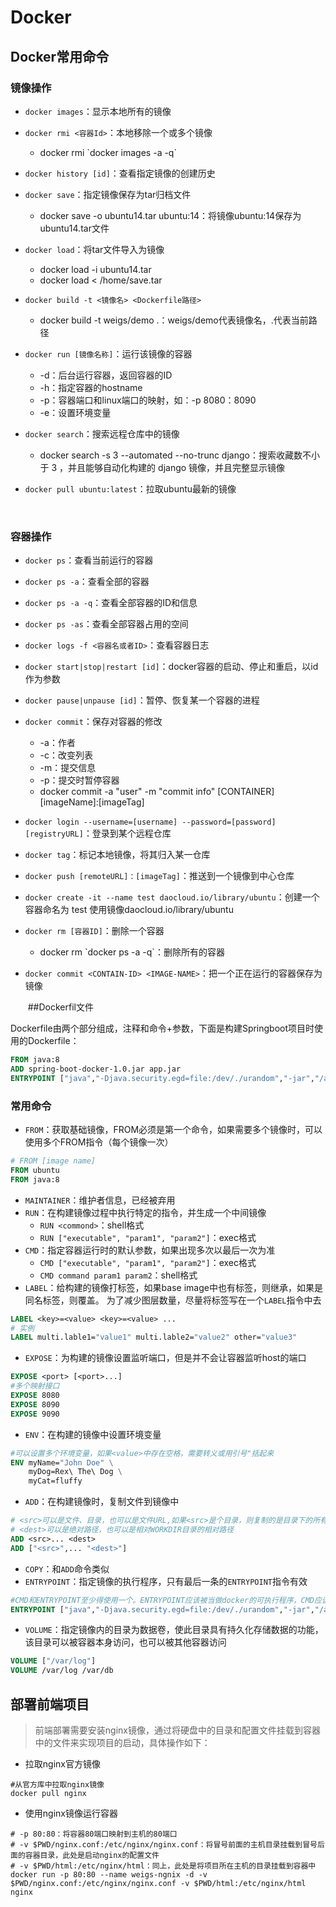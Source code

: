 # Docker

## Docker常用命令

### 镜像操作

- `docker images`：显示本地所有的镜像

- `docker rmi <容器Id>`：本地移除一个或多个镜像

  - docker rmi \`docker images -a -q\`

- `docker history [id]`：查看指定镜像的创建历史

- `docker save`：指定镜像保存为tar归档文件

  - docker save -o ubuntu14.tar ubuntu:14：将镜像ubuntu:14保存为ubuntu14.tar文件

- `docker load`：将tar文件导入为镜像

  - docker load -i ubuntu14.tar
  - docker load < /home/save.tar

- `docker build -t <镜像名> <Dockerfile路径>`

  - docker build -t weigs/demo .：weigs/demo代表镜像名，.代表当前路径

- `docker run [镜像名称]`：运行该镜像的容器

  - -d：后台运行容器，返回容器的ID
  - -h：指定容器的hostname
  - -p：容器端口和linux端口的映射，如：-p 8080：8090
  - -e：设置环境变量

- `docker search`：搜索远程仓库中的镜像

  - docker search -s 3 --automated --no-trunc django：搜索收藏数不小于 3 ，并且能够自动化构建的  django 镜像，并且完整显示镜像

- `docker pull ubuntu:latest`：拉取ubuntu最新的镜像

  ​

### 容器操作

- `docker ps`：查看当前运行的容器
- `docker ps -a`：查看全部的容器
- `docker ps -a -q`：查看全部容器的ID和信息
- `docker ps -as`：查看全部容器占用的空间


- `docker logs -f <容器名或者ID>`：查看容器日志

- `docker start|stop|restart [id]`：docker容器的启动、停止和重启，以id作为参数

- `docker pause|unpause [id]`：暂停、恢复某一个容器的进程

- `docker commit`：保存对容器的修改

  - -a：作者
  - -c：改变列表
  - -m：提交信息
  - -p：提交时暂停容器
  - docker commit -a "user" -m "commit info" \[CONTAINER] \[imageName]:[imageTag]

- `docker login --username=[username] --password=[password] [registryURL]`：登录到某个远程仓库

- `docker tag`：标记本地镜像，将其归入某一仓库

- `docker push [remoteURL]：[imageTag]`：推送到一个镜像到中心仓库

- `docker create -it --name test daocloud.io/library/ubuntu`：创建一个容器命名为 test 使用镜像daocloud.io/library/ubuntu

- `docker rm [容器ID]`：删除一个容器

  - docker rm \`docker ps -a -q`：删除所有的容器

- `docker commit <CONTAIN-ID> <IMAGE-NAME>`：把一个正在运行的容器保存为镜像

  ​
##Dockerfil文件

Dockerfile由两个部分组成，注释和命令+参数，下面是构建Springboot项目时使用的Dockerfile：

```dockerfile
FROM java:8
ADD spring-boot-docker-1.0.jar app.jar
ENTRYPOINT ["java","-Djava.security.egd=file:/dev/./urandom","-jar","/app.jar"]
```

### 常用命令

- `FROM`：获取基础镜像，FROM必须是第一个命令，如果需要多个镜像时，可以使用多个FROM指令（每个镜像一次）

```dockerfile
# FROM [image name]
FROM ubuntu
FROM java:8
```

- `MAINTAINER`：维护者信息，已经被弃用
- `RUN`：在构建镜像过程中执行特定的指令，并生成一个中间镜像
  - `RUN <commond>`：shell格式
  - `RUN ["executable", "param1", "param2"]`：exec格式
- `CMD`：指定容器运行时的默认参数，如果出现多次以最后一次为准
  - `CMD ["executable", "param1", "param2"]`：exec格式
  - `CMD command param1 param2`：shell格式
- `LABEL`：给构建的镜像打标签，如果base image中也有标签，则继承，如果是同名标签，则覆盖。
  为了减少图层数量，尽量将标签写在一个`LABEL`指令中去

```dockerfile
LABEL <key>=<value> <key>=<value> ...
# 实例
LABEL multi.lable1="value1" multi.lable2="value2" other="value3"
```

- `EXPOSE`：为构建的镜像设置监听端口，但是并不会让容器监听host的端口

```dockerfile
EXPOSE <port> [<port>...]
#多个映射接口
EXPOSE 8080
EXPOSE 8090
EXPOSE 9090
```

- `ENV`：在构建的镜像中设置环境变量

```dockerfile
#可以设置多个环境变量，如果<value>中存在空格，需要转义或用引号"括起来
ENV myName="John Doe" \
    myDog=Rex\ The\ Dog \
    myCat=fluffy
```

- `ADD`：在构建镜像时，复制文件到镜像中

```dockerfile
# <src>可以是文件、目录，也可以是文件URL,如果<src>是个目录，则复制的是目录下的所有内容，但不包括该目录
# <dest>可以是绝对路径，也可以是相对WORKDIR目录的相对路径
ADD <src>... <dest>
ADD ["<src>",... "<dest>"]
```

- `COPY`：和`ADD`命令类似
- `ENTRYPOINT`：指定镜像的执行程序，只有最后一条的`ENTRYPOINT`指令有效

```dockerfile
#CMD和ENTRYPOINT至少得使用一个。ENTRYPOINT应该被当做docker的可执行程序，CMD应该被当做ENTRYPOINT的默认参数
ENTRYPOINT ["java","-Djava.security.egd=file:/dev/./urandom","-jar","/app.jar"]
```

- `VOLUME`：指定镜像内的目录为数据卷，使此目录具有持久化存储数据的功能，该目录可以被容器本身访问，也可以被其他容器访问

```dockerfile
VOLUME ["/var/log"]
VOLUME /var/log /var/db
```



## 部署前端项目

> 前端部署需要安装nginx镜像，通过将硬盘中的目录和配置文件挂载到容器中的文件来实现项目的启动，具体操作如下：

- 拉取nginx官方镜像

```shell
#从官方库中拉取nginx镜像
docker pull nginx
```

- 使用nginx镜像运行容器

```shell
# -p 80:80：将容器80端口映射到主机的80端口
# -v $PWD/nginx.conf:/etc/nginx/nginx.conf：将冒号前面的主机目录挂载到冒号后面的容器目录，此处是启动nginx的配置文件
# -v $PWD/html:/etc/nginx/html：同上，此处是将项目所在主机的目录挂载到容器中
docker run -p 80:80 --name weigs-ngnix -d -v $PWD/nginx.conf:/etc/nginx/nginx.conf -v $PWD/html:/etc/nginx/html nginx
```





